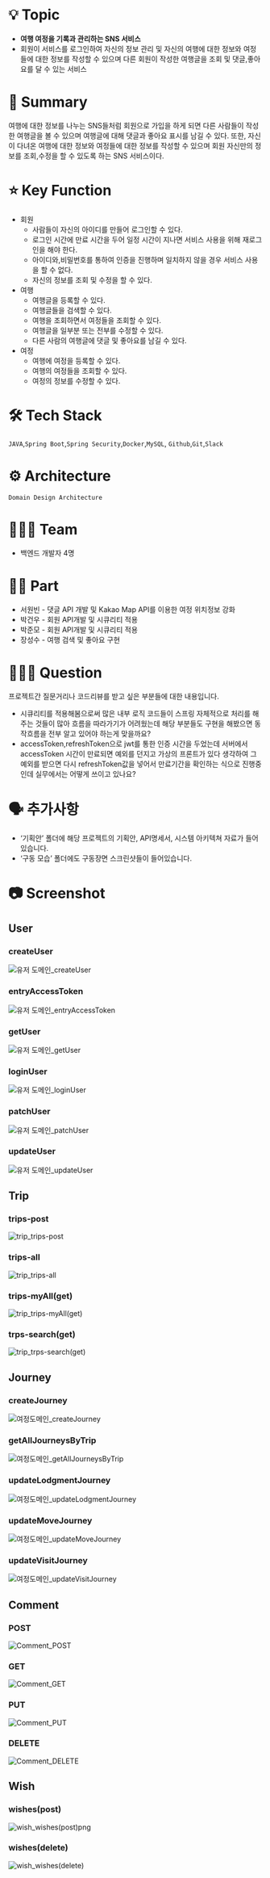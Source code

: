 # 💡 Topic

- **여행 여정을 기록과 관리하는 SNS 서비스**
- 회원이 서비스를 로그인하여 자신의 정보 관리 및 자신의 여행에 대한 정보와 여정들에 대한 정보를 작성할 수 있으며 다른 회원이 작성한 여행글을 조회 및 댓글,좋아요를 달 수 있는 서비스




# 📝 Summary

여행에 대한 정보를 나누는 SNS들처럼 회원으로 가입을 하게 되면 다른 사람들이 작성한 여행글을 볼 수 있으며 여행글에 대해 댓글과 좋아요 표시를 남길 수 있다.
또한, 자신이 다녀온 여행에 대한 정보와 여정들에 대한 정보를 작성할  수 있으며 회원 자신만의 정보를 조회,수정을 할 수 있도록 하는 SNS 서비스이다.




# ⭐️ Key Function

- 회원
    - 사람들이 자신의 아이디를 만들어 로그인할 수 있다.
    - 로그인 시간에 만료 시간을 두어 일정 시간이 지나면 서비스 사용을 위해 재로그인을 해야 한다.
    - 아이디와,비밀번호를 통하여 인증을 진행하며 일치하지 않을 경우 서비스 사용을 할 수 없다.
    - 자신의 정보를 조회 및 수정을 할 수 있다.
- 여행
    - 여행글을 등록할 수 있다.
    - 여행글들을 검색할 수 있다.
    - 여행을 조회하면서 여정들을 조회할 수 있다.
    - 여행글을 일부분 또는 전부를 수정할 수 있다.
    - 다른 사람의 여행글에 댓글 및 좋아요를 남길 수 있다.
- 여정
    - 여행에 여정을 등록할 수 있다.
    - 여행의 여정들을 조회할 수 있다.
    - 여정의 정보를 수정할 수 있다.   



# 🛠 Tech Stack

`JAVA`,`Spring Boot`,`Spring Security`,`Docker`,`MySQL`, `Github`,`Git`,`Slack`



# ⚙️ Architecture

`Domain Design Architecture`




# 🧑🏻‍💻 Team

- 백엔드 개발자 4명




# 🤚🏻 Part

- 서원빈 - 댓글 API 개발 및 Kakao Map API를 이용한 여정 위치정보 강화
- 박건우 - 회원 API개발 및 시큐리티 적용 
- 박준모 - 회원 API개발 및 시큐리티 적용 
- 장성수 - 여행 검색 및 좋아요 구현




# 🙋🏻‍♂️ Question

프로젝트간 질문거리나 코드리뷰를 받고 싶은 부분들에 대한 내용입니다.

- 시큐리티를 적용해봄으로써 많은 내부 로직 코드들이 스프링 자체적으로 처리를 해주는 것들이 많아 흐름을 따라가기가 어려웠는데 해당 부분들도 구현을 해봤으면 동작흐름을 전부 알고 있어야 하는게 맞을까요?
- accessToken,refreshToken으로 jwt를 통한 인증 시간을 두었는데 서버에서 accessToken 시간이 만료되면 예외를 던지고 가상의 프론트가 있다 생각하여 그 예외를 받으면 다시 refreshToken값을 넣어서 만료기간을 확인하는 식으로 진행중인데 실무에서는 어떻게 쓰이고 있나요?




# 🗣️ 추가사항

- ‘기획안’ 폴더에 해당 프로젝트의 기획안, API명세서, 시스템 아키텍쳐 자료가 들어있습니다.
- ‘구동 모습’ 폴더에도 구동장면 스크린샷들이 들어있습니다.

# 📷 Screenshot

## User
### createUser
![유저 도메인_createUser](https://github.com/Group5-toy/KDT_Y_BE_Toy_Project3/assets/97028441/3b34f0ec-cee1-4bf0-860b-39888640cf94)
### entryAccessToken
![유저 도메인_entryAccessToken](https://github.com/Group5-toy/KDT_Y_BE_Toy_Project3/assets/97028441/0a1e6a21-8f54-4fe0-abb6-b6d57a20f03d)
### getUser
![유저 도메인_getUser](https://github.com/Group5-toy/KDT_Y_BE_Toy_Project3/assets/97028441/7f6a635d-b1d5-4320-bcd2-986fb2923ff3)
### loginUser
![유저 도메인_loginUser](https://github.com/Group5-toy/KDT_Y_BE_Toy_Project3/assets/97028441/ca1d9063-cef2-4046-a106-3e8c5bb3e5bc)
### patchUser
![유저 도메인_patchUser](https://github.com/Group5-toy/KDT_Y_BE_Toy_Project3/assets/97028441/2cfcf695-dacc-4a0c-86d2-6137d86c6c05)
### updateUser
![유저 도메인_updateUser](https://github.com/Group5-toy/KDT_Y_BE_Toy_Project3/assets/97028441/aa95b84d-6b46-485c-8b5d-e8b1e5f27a63)

## Trip
### trips-post
![trip_trips-post](https://github.com/Group5-toy/KDT_Y_BE_Toy_Project3/assets/97028441/fe216138-eecd-4362-863c-63c613b21a70)
### trips-all
![trip_trips-all](https://github.com/Group5-toy/KDT_Y_BE_Toy_Project3/assets/97028441/bbb26e7e-1ed2-4a23-acb0-8eec7efe11a0)
### trips-myAll(get)
![trip_trips-myAll(get)](https://github.com/Group5-toy/KDT_Y_BE_Toy_Project3/assets/97028441/43823092-339b-4df1-81c5-d0629e15b1c8)
### trps-search(get)
![trip_trps-search(get)](https://github.com/Group5-toy/KDT_Y_BE_Toy_Project3/assets/97028441/6c8cb143-f471-46d3-ae65-a9ca0aa4f509)

## Journey
### createJourney
![여정도메인_createJourney](https://github.com/Group5-toy/KDT_Y_BE_Toy_Project3/assets/97028441/af36205e-9b55-46e2-962c-549b6f8895e7)
### getAllJourneysByTrip
![여정도메인_getAllJourneysByTrip](https://github.com/Group5-toy/KDT_Y_BE_Toy_Project3/assets/97028441/362ed889-b083-4565-ac71-bd4ad71248cc)
### updateLodgmentJourney
![여정도메인_updateLodgmentJourney](https://github.com/Group5-toy/KDT_Y_BE_Toy_Project3/assets/97028441/e8cf4565-af9a-4072-af06-ca8329edf0c7)
### updateMoveJourney
![여정도메인_updateMoveJourney](https://github.com/Group5-toy/KDT_Y_BE_Toy_Project3/assets/97028441/af923120-72b4-4e1d-8a65-2fb869deb86d)
### updateVisitJourney
![여정도메인_updateVisitJourney](https://github.com/Group5-toy/KDT_Y_BE_Toy_Project3/assets/97028441/a9fd25b4-027f-4acd-bb35-60445e1ce235)

## Comment
### POST
![Comment_POST](https://github.com/Group5-toy/KDT_Y_BE_Toy_Project3/assets/97028441/3cc04c84-e153-45c3-b48a-e0a0bd5350fd)
### GET
![Comment_GET](https://github.com/Group5-toy/KDT_Y_BE_Toy_Project3/assets/97028441/c26c1bf7-b534-42a7-a343-436e2eecf675)
### PUT
![Comment_PUT](https://github.com/Group5-toy/KDT_Y_BE_Toy_Project3/assets/97028441/841ebce4-7478-41c9-942e-8c2b1e320f6b)
### DELETE
![Comment_DELETE](https://github.com/Group5-toy/KDT_Y_BE_Toy_Project3/assets/97028441/1bc7b6e5-2842-4e85-967d-9e4612a36977)

## Wish
### wishes(post)
![wish_wishes(post)png](https://github.com/Group5-toy/KDT_Y_BE_Toy_Project3/assets/97028441/c5a3d46f-b4de-4b54-ae10-03b51c477e61)
### wishes(delete)
![wish_wishes(delete)](https://github.com/Group5-toy/KDT_Y_BE_Toy_Project3/assets/97028441/1ea4c1c0-0586-4d47-b72c-4a3875b119cc)









